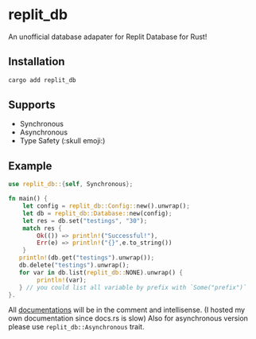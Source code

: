 # replit_db

An unofficial database adapater for Replit Database for Rust!

## Installation

```sh
cargo add replit_db
```

## Supports

- Synchronous
- Asynchronous
- Type Safety (:skull emoji:)

## Example

```rust
use replit_db::{self, Synchronous};

fn main() {
    let config = replit_db::Config::new().unwrap();
    let db = replit_db::Database::new(config);
    let res = db.set("testings", "30");
    match res {
        Ok(()) => println!("Successful!"),
        Err(e) => println!("{}",e.to_string())
    }
   println!(db.get("testings").unwrap());
   db.delete("testings").unwrap();
   for var in db.list(replit_db::NONE).unwrap() {
        println!(var);
   } // you could list all variable by prefix with `Some("prefix")`
}. 
```

All [documentations](https://replit-db.doc.timelessnesses.me/) will be in the comment and intellisense.  (I hosted my own documentation since docs.rs is slow)
Also for asynchronous version please use `replit_db::Asynchronous` trait.

